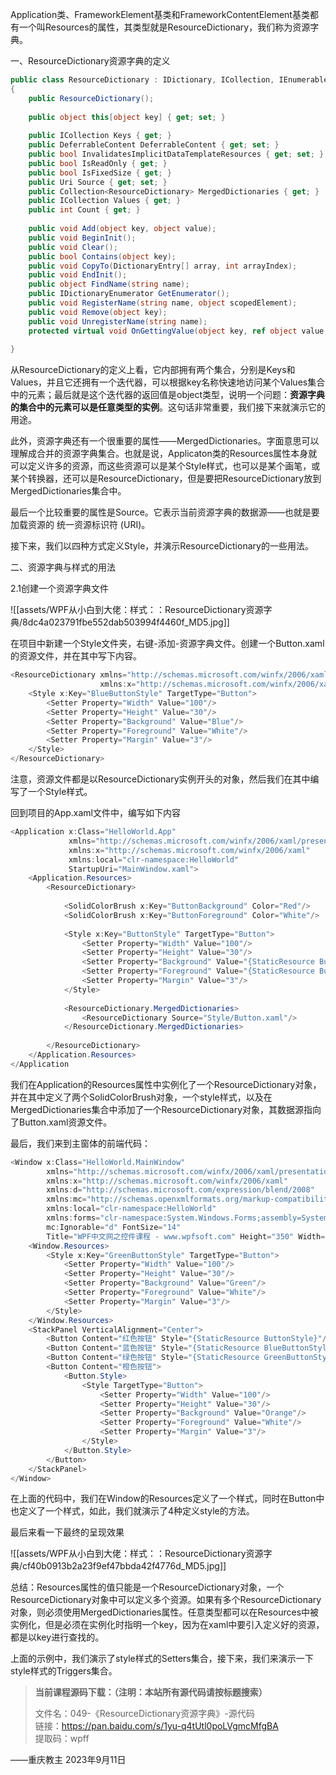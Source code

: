 Application类、FrameworkElement基类和FrameworkContentElement基类都有一个叫Resources的属性，其类型就是ResourceDictionary，我们称为资源字典。

一、ResourceDictionary资源字典的定义

```cs
public class ResourceDictionary : IDictionary, ICollection, IEnumerable, ISupportInitialize, IUriContext, INameScope
{
    public ResourceDictionary();
 
    public object this[object key] { get; set; }
 
    public ICollection Keys { get; }
    public DeferrableContent DeferrableContent { get; set; }
    public bool InvalidatesImplicitDataTemplateResources { get; set; }
    public bool IsReadOnly { get; }
    public bool IsFixedSize { get; }
    public Uri Source { get; set; }
    public Collection<ResourceDictionary> MergedDictionaries { get; }
    public ICollection Values { get; }
    public int Count { get; }
 
    public void Add(object key, object value);
    public void BeginInit();
    public void Clear();
    public bool Contains(object key);
    public void CopyTo(DictionaryEntry[] array, int arrayIndex);
    public void EndInit();
    public object FindName(string name);
    public IDictionaryEnumerator GetEnumerator();
    public void RegisterName(string name, object scopedElement);
    public void Remove(object key);
    public void UnregisterName(string name);
    protected virtual void OnGettingValue(object key, ref object value, out bool canCache);
 
}
```

从ResourceDictionary的定义上看，它内部拥有两个集合，分别是Keys和Values，并且它还拥有一个迭代器，可以根据key名称快速地访问某个Values集合中的元素；最后就是这个迭代器的返回值是object类型，说明一个问题：**资源字典的集合中的元素可以是任意类型的实例**。这句话非常重要，我们接下来就演示它的用途。

此外，资源字典还有一个很重要的属性——MergedDictionaries。字面意思可以理解成合并的资源字典集合。也就是说，Applicaton类的Resources属性本身就可以定义许多的资源，而这些资源可以是某个Style样式，也可以是某个画笔，或某个转换器，还可以是ResourceDictionary，但是要把ResourceDictionary放到MergedDictionaries集合中。

最后一个比较重要的属性是Source。它表示当前资源字典的数据源——也就是要加载资源的 统一资源标识符 (URI)。

接下来，我们以四种方式定义Style，并演示ResourceDictionary的一些用法。

二、资源字典与样式的用法

2.1创建一个资源字典文件

![[assets/WPF从小白到大佬：样式：：ResourceDictionary资源字典/8dc4a023791fbe552dab503994f4460f_MD5.jpg]]

在项目中新建一个Style文件夹，右键-添加-资源字典文件。创建一个Button.xaml的资源文件，并在其中写下内容。

```cs
<ResourceDictionary xmlns="http://schemas.microsoft.com/winfx/2006/xaml/presentation"
                    xmlns:x="http://schemas.microsoft.com/winfx/2006/xaml">
    <Style x:Key="BlueButtonStyle" TargetType="Button">
        <Setter Property="Width" Value="100"/>
        <Setter Property="Height" Value="30"/>
        <Setter Property="Background" Value="Blue"/>
        <Setter Property="Foreground" Value="White"/>
        <Setter Property="Margin" Value="3"/>
    </Style>
</ResourceDictionary>
```

注意，资源文件都是以ResourceDictionary实例开头的对象，然后我们在其中编写了一个Style样式。

回到项目的App.xaml文件中，编写如下内容

```cs
<Application x:Class="HelloWorld.App"
             xmlns="http://schemas.microsoft.com/winfx/2006/xaml/presentation"
             xmlns:x="http://schemas.microsoft.com/winfx/2006/xaml"
             xmlns:local="clr-namespace:HelloWorld"
             StartupUri="MainWindow.xaml">
    <Application.Resources>
        <ResourceDictionary>
            
            <SolidColorBrush x:Key="ButtonBackground" Color="Red"/>
            <SolidColorBrush x:Key="ButtonForeground" Color="White"/>
            
            <Style x:Key="ButtonStyle" TargetType="Button">
                <Setter Property="Width" Value="100"/>
                <Setter Property="Height" Value="30"/>
                <Setter Property="Background" Value="{StaticResource ButtonBackground}"/>
                <Setter Property="Foreground" Value="{StaticResource ButtonForeground}"/>
                <Setter Property="Margin" Value="3"/>
            </Style>
            
            <ResourceDictionary.MergedDictionaries>
                <ResourceDictionary Source="Style/Button.xaml"/>
            </ResourceDictionary.MergedDictionaries>
            
        </ResourceDictionary>          
    </Application.Resources>
</Application
```

我们在Application的Resources属性中实例化了一个ResourceDictionary对象，并在其中定义了两个SolidColorBrush对象，一个style样式，以及在MergedDictionaries集合中添加了一个ResourceDictionary对象，其数据源指向了Button.xaml资源文件。

最后，我们来到主窗体的前端代码：

```cs
<Window x:Class="HelloWorld.MainWindow"
        xmlns="http://schemas.microsoft.com/winfx/2006/xaml/presentation"
        xmlns:x="http://schemas.microsoft.com/winfx/2006/xaml"
        xmlns:d="http://schemas.microsoft.com/expression/blend/2008"
        xmlns:mc="http://schemas.openxmlformats.org/markup-compatibility/2006"
        xmlns:local="clr-namespace:HelloWorld" 
        xmlns:forms="clr-namespace:System.Windows.Forms;assembly=System.Windows.Forms"
        mc:Ignorable="d" FontSize="14"
        Title="WPF中文网之控件课程 - www.wpfsoft.com" Height="350" Width="500">
    <Window.Resources>
        <Style x:Key="GreenButtonStyle" TargetType="Button">
            <Setter Property="Width" Value="100"/>
            <Setter Property="Height" Value="30"/>
            <Setter Property="Background" Value="Green"/>
            <Setter Property="Foreground" Value="White"/>
            <Setter Property="Margin" Value="3"/>
        </Style>
    </Window.Resources>
    <StackPanel VerticalAlignment="Center">
        <Button Content="红色按钮" Style="{StaticResource ButtonStyle}"/>
        <Button Content="蓝色按钮" Style="{StaticResource BlueButtonStyle}"/>
        <Button Content="绿色按钮" Style="{StaticResource GreenButtonStyle}"/>
        <Button Content="橙色按钮">
            <Button.Style>
                <Style TargetType="Button">
                    <Setter Property="Width" Value="100"/>
                    <Setter Property="Height" Value="30"/>
                    <Setter Property="Background" Value="Orange"/>
                    <Setter Property="Foreground" Value="White"/>
                    <Setter Property="Margin" Value="3"/>
                </Style>
            </Button.Style>
        </Button> 
    </StackPanel>
</Window>
```

在上面的代码中，我们在Window的Resources定义了一个样式，同时在Button中也定义了一个样式，如此，我们就演示了4种定义style的方法。

最后来看一下最终的呈现效果

![[assets/WPF从小白到大佬：样式：：ResourceDictionary资源字典/cf40b0913b2a23f9ef47bbda42f4776d_MD5.jpg]]

总结：Resources属性的值只能是一个ResourceDictionary对象，一个ResourceDictionary对象中可以定义多个资源。如果有多个ResourceDictionary对象，则必须使用MergedDictionaries属性。任意类型都可以在Resources中被实例化，但是必须在实例化时指明一个key，因为在xaml中要引入定义好的资源，都是以key进行查找的。

上面的示例中，我们演示了style样式的Setters集合，接下来，我们来演示一下style样式的Triggers集合。

> **当前课程源码下载：（注明：本站所有源代码请按标题搜索）**
> 
> 文件名：049-《ResourceDictionary资源字典》-源代码  
> 链接：https://pan.baidu.com/s/1yu-q4tUtl0poLVgmcMfgBA  
> 提取码：wpff

——重庆教主 2023年9月11日